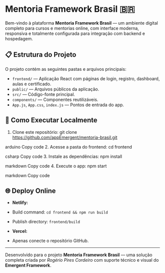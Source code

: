 # Mentoria Framework Brasil 🇧🇷

Bem-vindo à plataforma **Mentoria Framework Brasil** — um ambiente digital completo para cursos e mentorias online, com interface moderna, responsiva e totalmente configurada para integração com backend e hospedagem.

## 📋 Estrutura do Projeto

O projeto contém as seguintes pastas e arquivos principais:

- `frontend/` — Aplicação React com páginas de login, registro, dashboard, aulas e certificado.
- `public/` — Arquivos públicos da aplicação.
- `src/` — Código-fonte principal.
- `components/` — Componentes reutilizáveis.
- `App.js`, `App.css`, `index.js` — Pontos de entrada do app.

## 🚀 Como Executar Localmente

1. Clone este repositório:
git clone https://github.com/appEmergent/mentoria-brasil.git

arduino
Copy code
2. Acesse a pasta do frontend:
cd frontend

csharp
Copy code
3. Instale as dependências:
npm install

markdown
Copy code
4. Execute o app:
npm start

markdown
Copy code

## 🌐 Deploy Online

- **Netlify:**  
- Build command: `cd frontend && npm run build`
- Publish directory: `frontend/build`

- **Vercel:**  
- Apenas conecte o repositório GitHub.

---

Desenvolvido para o projeto **Mentoria Framework Brasil** — uma solução completa criada por *Rogério Pires Cordeiro* com suporte técnico e visual do **Emergent Framework**.
